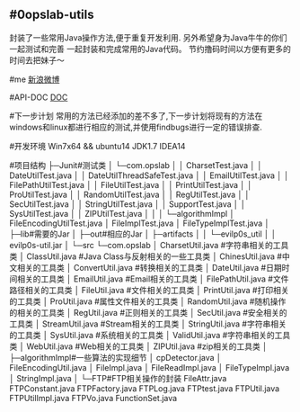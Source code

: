 #0opslab-utils
---
封装了一些常用Java操作方法,便于重复开发利用.
另外希望身为Java牛牛的你们一起测试和完善 一起封装和完成常用的Java代码。
节约撸码时间以方便有更多的时间去把妹子～<br>

#me
[新浪微博](http://weibo.com/5204661479/)


#API-DOC
[DOC](http://0opslab.com/0opslabutil.html)

#下一步计划
常用的方法已经添加的差不多了,下一步计划将现有的方法在windows和linux都进行相应的测试,并使用findbugs进行一定的错误排查.

#开发环境
    Win7x64 && ubuntu14
    JDK1.7
    IDEA14

#项目结构
    ├─Junit#测试类
    │  └─com.opslab
    │      │  CharsetTest.java
    │      │  DateUtilTest.java
    │      │  DateUtilThreadSafeTest.java
    │      │  EmailUtilTest.java
    │      │  FilePathUtilTest.java
    │      │  FileUtilTest.java
    │      │  PrintUtilTest.java
    │      │  ProUtilTest.java
    │      │  RandomUtilTest.java
    │      │  RegUtilTest.java
    │      │  SecUtilTest.java
    │      │  StringUtilTest.java
    │      │  SupportTest.java
    │      │  SysUtilTest.java
    │      │  ZIPUtilTest.java
    │      │
    │      └─algorithmImpl
    │              FileEncodingUtilTest.java
    │              FileImplTest.java
    │              FileTypeImplTest.java
    │
    ├─lib#需要的Jar
    │
    ├─out#相应的Jar
    │  ├─artifacts
    │  │  └─evilp0s_util
    │  │          evilp0s-util.jar
    │
    └─src
        └─com.opslab
            │  CharsetUtil.java     #字符串相关的工具类
            │  ClassUtil.java       #Java Class与反射相关的一些工具类
            │  ChinesUtil.java      #中文相关的工具类
            │  ConvertUtil.java     #转换相关的工具类
            │  DateUtil.java        #日期时间相关的工具类
            │  EmailUtil.java       #Email相关的工具类
            │  FilePathUtil.java    #文件路径相关的工具类
            │  FileUtil.java        #文件相关的工具类
            │  PrintUtil.java       #打印相关的工具类
            │  ProUtil.java         #属性文件相关的工具类
            │  RandomUtil.java      #随机操作的相关的工具类
            │  RegUtil.java         #正则相关的工具类
            │  SecUtil.java         #安全相关的工具类
            │  StreamUtil.java      #Stream相关的工具类
            │  StringUtil.java      #字符串相关的工具类
            │  SysUtil.java         #系统相关的工具类
            │  ValidUtil.java       #字符串相关的工具类
            │  WebUtil.java         #Web相关的工具类
            │  ZIPUtil.java         #zip相关的工具类
            │
            ├─algorithmImpl#一些算法的实现细节
            │      cpDetector.java
            │      FileEncodingUtil.java
            │      FileImpl.java
            │      FileReadImpl.java
            │      FileTypeImpl.java
            │      StringImpl.java
            │
            └─FTP#FTP相关操作的封装
                    FileAttr.java
                    FTPConstant.java
                    FTPFactory.java
                    FTPLog.java
                    FTPtest.java
                    FTPUtil.java
                    FTPUtilImpl.java
                    FTPVo.java
                    FunctionSet.java